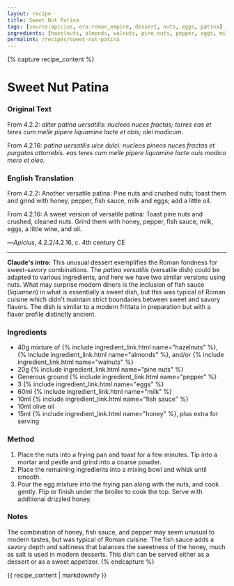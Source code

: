 ```yaml
---
layout: recipe
title: Sweet Nut Patina
tags: [source:apicius, era:roman_empire, dessert, nuts, eggs, patina]
ingredients: [hazelnuts, almonds, walnuts, pine nuts, pepper, eggs, milk, fish sauce, olive oil, honey]
permalink: /recipes/sweet-nut-patina
---
```


{% capture recipe_content %}
# Sweet Nut Patina

### Original Text
From 4.2.2:
*aliter patina uersatilis: nucleos nuces fractas; torres eas et teres cum melle pipere liquamine lacte et obis; olei modicum.*

From 4.2.16:
*patina uersatilis uice dulci: nucleos pineos nuces fractas et purgatas attorrebis. eas teres cum melle pipere liquamine lacte ouis modico mero et oleo.*

### English Translation
From 4.2.2:
Another versatile patina: Pine nuts and crushed nuts; toast them and grind with honey, pepper, fish sauce, milk and eggs; add a little oil.

From 4.2.16:
A sweet version of versatile patina: Toast pine nuts and crushed, cleaned nuts. Grind them with honey, pepper, fish sauce, milk, eggs, a little wine, and oil.

—*Apicius*, 4.2.2/4.2.16, c. 4th century CE

___

**Claude's intro:** This unusual dessert exemplifies the Roman fondness for sweet-savory combinations. The *patina versatilis* (versatile dish) could be adapted to various ingredients, and here we have two similar versions using nuts. What may surprise modern diners is the inclusion of fish sauce (*liquamen*) in what is essentially a sweet dish, but this was typical of Roman cuisine which didn't maintain strict boundaries between sweet and savory flavors. The dish is similar to a modern frittata in preparation but with a flavor profile distinctly ancient.

### Ingredients
- 40g mixture of {% include ingredient_link.html name="hazelnuts" %}, {% include ingredient_link.html name="almonds" %}, and/or {% include ingredient_link.html name="walnuts" %}
- 20g {% include ingredient_link.html name="pine nuts" %}
- Generous ground {% include ingredient_link.html name="pepper" %}
- 3 {% include ingredient_link.html name="eggs" %}
- 60ml {% include ingredient_link.html name="milk" %}
- 10ml {% include ingredient_link.html name="fish sauce" %}
- 10ml olive oil
- 15ml {% include ingredient_link.html name="honey" %}, plus extra for serving

### Method
1. Place the nuts into a frying pan and toast for a few minutes. Tip into a mortar and pestle and grind into a coarse powder.
2. Place the remaining ingredients into a mixing bowl and whisk until smooth.
3. Pour the egg mixture into the frying pan along with the nuts, and cook gently. Flip or finish under the broiler to cook the top. Serve with additional drizzled honey.

### Notes
The combination of honey, fish sauce, and pepper may seem unusual to modern tastes, but was typical of Roman cuisine. The fish sauce adds a savory depth and saltiness that balances the sweetness of the honey, much as salt is used in modern desserts. This dish can be served either as a dessert or as a sweet appetizer.
{% endcapture %}

{{ recipe_content | markdownify }}